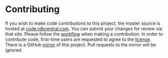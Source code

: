 Contributing
============
If you wish to make code contributions to this project, the master source is hosted at [code.rdkcentral.com](https://code.rdkcentral.com/r/admin/repos/rdk/components/generic/avs/alexa_skill_mapper).
You can submit your changes for review via that site.
Please follow the [workflow](https://wiki.rdkcentral.com/display/CMF/Gerrit+Development+Workflow) when making a contribution.
In order to contribute code, first-time users are requested to agree to the [license](https://wiki.rdkcentral.com/signup.action).
There is a GitHub [mirror](https://github.com/rdkcmf/rdk-alexa_skill_mapper) of this project. Pull requests to the mirror will be ignored.
